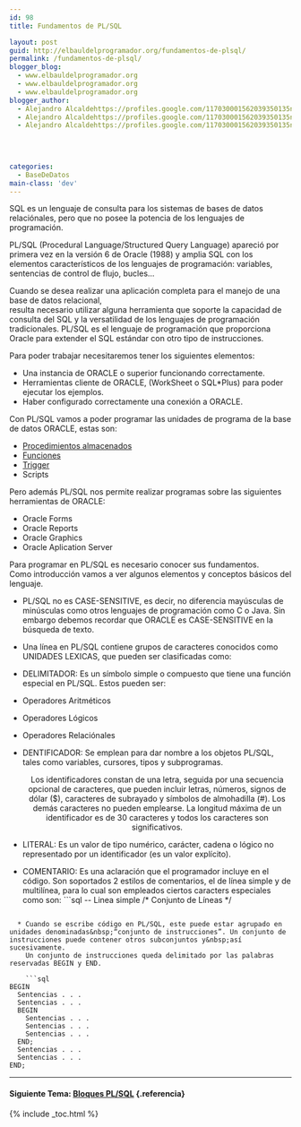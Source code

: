 ```yaml
---
id: 98
title: Fundamentos de PL/SQL

layout: post
guid: http://elbauldelprogramador.org/fundamentos-de-plsql/
permalink: /fundamentos-de-plsql/
blogger_blog:
  - www.elbauldelprogramador.org
  - www.elbauldelprogramador.org
  - www.elbauldelprogramador.org
blogger_author:
  - Alejandro Alcaldehttps://profiles.google.com/117030001562039350135noreply@blogger.com
  - Alejandro Alcaldehttps://profiles.google.com/117030001562039350135noreply@blogger.com
  - Alejandro Alcaldehttps://profiles.google.com/117030001562039350135noreply@blogger.com

  
  
  
categories:
  - BaseDeDatos
main-class: 'dev'
---
```

<div class="icosql">
</div>

SQL es un lenguaje de consulta para los sistemas de bases de datos relaciónales, pero que no posee la potencia de los lenguajes de programación.

PL/SQL (Procedural Language/Structured Query Language) apareció por primera vez en la versión 6 de Oracle (1988) y amplia SQL con los elementos característicos de los lenguajes de programación: variables, sentencias de control de flujo, bucles&#8230;

Cuando se desea realizar una aplicación completa para el manejo de una base de datos relacional,  
resulta necesario utilizar alguna herramienta que soporte la capacidad de consulta del SQL y la versatilidad de los lenguajes de programación tradicionales. PL/SQL es el lenguaje de programación que proporciona Oracle para extender el SQL estándar con otro tipo de instrucciones.  
  
<!--ad-->

  
Para poder trabajar necesitaremos tener los siguientes elementos:

  * Una instancia de ORACLE o superior funcionando correctamente.
  * Herramientas cliente de ORACLE, (WorkSheet o SQL*Plus) para poder ejecutar los ejemplos.
  * Haber configurado correctamente una conexión a ORACLE.

Con PL/SQL vamos a poder programar las unidades de programa de la base de datos ORACLE, estas son:

  * [Procedimientos almacenados][1]
  * [Funciones][1]
  * [Trigger][2]
  * Scripts

Pero además PL/SQL nos permite realizar programas sobre las siguientes herramientas de ORACLE:

  * Oracle Forms
  * Oracle Reports
  * Oracle Graphics
  * Oracle Aplication Server

Para programar en PL/SQL es necesario conocer sus fundamentos.  
Como introducción vamos a ver algunos elementos y conceptos básicos del lenguaje.

  * PL/SQL no es CASE-SENSITIVE, es decir, no diferencia mayúsculas de minúsculas como otros lenguajes de programación como C o Java. Sin embargo debemos recordar que ORACLE es CASE-SENSITIVE en la búsqueda de texto. 
  * Una línea en PL/SQL contiene grupos de caracteres conocidos como UNIDADES LEXICAS, que pueden ser clasificadas como: 
  * DELIMITADOR: Es un símbolo simple o compuesto que tiene una función especial&nbsp;en PL/SQL. Estos pueden ser:
  * Operadores Aritméticos
  * Operadores Lógicos
  * Operadores Relaciónales 

  * DENTIFICADOR: Se emplean para dar nombre a los objetos PL/SQL, tales como&nbsp;variables, cursores, tipos y subprogramas. <div style="text-align: center;">
      Los identificadores constan de una letra, seguida por una secuencia opcional&nbsp;de caracteres, que pueden incluir letras, números, signos de dólar ($), caracteres de&nbsp;subrayado y símbolos de almohadilla (#). Los demás caracteres no pueden&nbsp;emplearse. La longitud máxima de un identificador es de 30 caracteres y todos los&nbsp;caracteres son significativos.
    </div>

  * LITERAL: Es un valor de tipo numérico, carácter, cadena o lógico no representado&nbsp;por un identificador (es un valor explícito). 
  * COMENTARIO: Es una aclaración que el programador incluye en el código. Son&nbsp;soportados 2 estilos de comentarios, el de línea simple y de multilínea, para lo cual&nbsp;son empleados ciertos caracters especiales como son: ```sql
-- Linea simple
/*
Conjunto de Líneas
*/


```

  * Cuando se escribe código en PL/SQL, este puede estar agrupado en unidades denominadas&nbsp;“conjunto de instrucciones”. Un conjunto de instrucciones puede contener otros subconjuntos y&nbsp;así sucesivamente. 
    Un conjunto de instrucciones queda delimitado por las palabras reservadas BEGIN y END.
    
    ```sql
BEGIN
  Sentencias . . .
  Sentencias . . .
  BEGIN
    Sentencias . . .
    Sentencias . . .
    Sentencias . . .
  END;
  Sentencias . . .
  Sentencias . . .
END;

```



* * *

#### Siguiente Tema: [Bloques PL/SQL][3] {.referencia}



 [1]: https://elbauldelprogramador.com/plsql-procedimientos-y-funciones/
 [2]: https://elbauldelprogramador.com/plsql-disparadores-o-triggers/
 [3]: https://elbauldelprogramador.com/bloques-plsql/

{% include _toc.html %}
